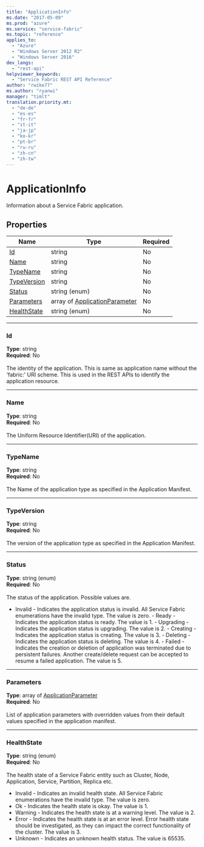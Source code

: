 ```yaml
---
title: "ApplicationInfo"
ms.date: "2017-05-09"
ms.prod: "azure"
ms.service: "service-fabric"
ms.topic: "reference"
applies_to: 
  - "Azure"
  - "Windows Server 2012 R2"
  - "Windows Server 2016"
dev_langs: 
  - "rest-api"
helpviewer_keywords: 
  - "Service Fabric REST API Reference"
author: "rwike77"
ms.author: "ryanwi"
manager: "timlt"
translation.priority.mt: 
  - "de-de"
  - "es-es"
  - "fr-fr"
  - "it-it"
  - "ja-jp"
  - "ko-kr"
  - "pt-br"
  - "ru-ru"
  - "zh-cn"
  - "zh-tw"
---
```

# ApplicationInfo

Information about a Service Fabric application.

## Properties
| Name | Type | Required |
| --- | --- | --- |
| [Id](#id) | string | No |
| [Name](#name) | string | No |
| [TypeName](#typename) | string | No |
| [TypeVersion](#typeversion) | string | No |
| [Status](#status) | string (enum) | No |
| [Parameters](#parameters) | array of [ApplicationParameter](sfclient-v56-model-applicationparameter.md) | No |
| [HealthState](#healthstate) | string (enum) | No |

____
### Id
__Type__: string <br/>
__Required__: No<br/>
<br/>
The identity of the application. This is same as application name without the 'fabric:' URI scheme. This is used in the REST APIs to identify the application resource.

____
### Name
__Type__: string <br/>
__Required__: No<br/>
<br/>
The Uniform Resource Identifier(URI) of the application.

____
### TypeName
__Type__: string <br/>
__Required__: No<br/>
<br/>
The Name of the application type as specified in the Application Manifest.

____
### TypeVersion
__Type__: string <br/>
__Required__: No<br/>
<br/>
The version of the application type as specified in the Application Manifest.

____
### Status
__Type__: string (enum) <br/>
__Required__: No<br/>
<br/>
The status of the application. Possible values are.
- Invalid - Indicates the application status is invalid. All Service Fabric enumerations have the invalid type. The value is zero. - Ready - Indicates the application status is ready. The value is 1. - Upgrading - Indicates the application status is upgrading. The value is 2. - Creating - Indicates the application status is creating. The value is 3. - Deleting - Indicates the application status is deleting. The value is 4. - Failed - Indicates the creation or deletion of application was terminated due to persistent failures. Another create/delete request can be accepted to resume a failed application. The value is 5.

____
### Parameters
__Type__: array of [ApplicationParameter](sfclient-v56-model-applicationparameter.md) <br/>
__Required__: No<br/>
<br/>
List of application parameters with overridden values from their default values specified in the application manifest.

____
### HealthState
__Type__: string (enum) <br/>
__Required__: No<br/>
<br/>
The health state of a Service Fabric entity such as Cluster, Node, Application, Service, Partition, Replica etc.

  - Invalid - Indicates an invalid health state. All Service Fabric enumerations have the invalid type. The value is zero.
  - Ok - Indicates the health state is okay. The value is 1.
  - Warning - Indicates the health state is at a warning level. The value is 2.
  - Error - Indicates the health state is at an error level. Error health state should be investigated, as they can impact the correct functionality of the cluster. The value is 3.
  - Unknown - Indicates an unknown health status. The value is 65535.

